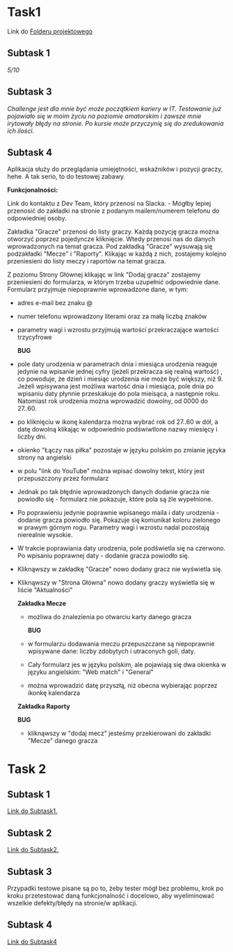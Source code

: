 # Task1 

Link do [Folderu projektowego](https://drive.google.com/drive/folders/1c4sKS66uCayTp5wvnn-Ec3eMAT5dYItf?usp=drive_link)


## **Subtask 1**

*5/10*


## **Subtask 3**

*Challenge jest dla mnie być może początkiem kariery w IT. Testowanie już pojawiało się w moim życiu na poziomie amatorskim i zawsze mnie irytowały błędy na stronie. Po kursie może przyczynię się do zredukowania ich ilości.*

## **Subtask 4**

Aplikacja służy do przeglądania umiejętności, wskaźników i pozycji graczy, hehe. A tak serio, to do testowej zabawy.

**Funkcjonalności:**

Link do kontaktu z Dev Team, który przenosi na Slacka. - Mógłby lepiej przenosić do zakładki na stronie z podanym mailem/numerem telefonu do odpowiedniej osoby.

Zakładka "Gracze" przenosi do listy graczy. Każdą pozycję gracza można otworzyć poprzez pojedyncze kliknięcie. Wtedy przenosi nas do danych wprowadzonych na temat gracza. Pod zakładką "Gracze" wysuwają się podzakładki "Mecze" i "Raporty". Klikając w każdą z nich, zostajemy kolejno przeniesieni do listy meczy i raportów na temat gracza.

Z poziomu Strony Głównej klikając w link "Dodaj gracza" zostajemy przeniesieni do formularza, w którym trzeba uzupełnić odpowiednie dane. Formularz przyjmuje niepoprawnie wprowadzone dane, w tym: 

- adres e-mail bez znaku @

- numer telefonu wprowadzony literami oraz za małą liczbą znaków

- parametry wagi i wzrostu przyjmują wartości przekraczające wartości trzycyfrowe

  **BUG**

- pole daty urodzenia w parametrach dnia i miesiąca urodzenia reaguje jedynie na wpisanie jednej cyfry (jeżeli przekracza się realną wartość) , co powoduje, że dzień i miesiąc urodzenia nie może być większy, niż 9. Jeżeli wpisywana jest możliwa wartość dnia i miesiąca, pole dnia po wpisaniu daty płynnie przeskakuje do pola mieisąca, a następnie roku. Natomiast rok urodzenia można wprowadzić dowolny, od 0000 do 27..60.
  
- po kliknięciu w ikonę kalendarza można wybrać rok od 27..60 w dół, a datę dowolną klikając w odpowiednio podświwtlone nazwy miesięcy i liczby dni.

- okienko "Łączy nas piłka" pozostaje w języku polskim po zmianie języka strony na angielski
  
- w polu "link do YouTube" można wpisać dowolny tekst, który jest przepuszczony przez formularz

- Jednak po tak błędnie wprowadzonych danych dodanie gracza nie powiodło się - formularz nie pokazuje, które pola są źle wypełnione.

- Po poprawieniu jedynie poprawnie wpisanego maila i daty urodzenia - dodanie gracza powiodło się. Pokazuje się komunikat koloru zielonego w prawym górnym rogu. Parametry wagi i wzrostu nadal pozostają nierealnie wysokie.
  
- W trakcie poprawiania daty urodzenia, pole podświetla się na czerwono. Po wpisaniu poprawnej daty - dodanie gracza powiodło się.
  
- Kliknąwszy w zakładkę "Gracze" nowo dodany gracz nie wyświetla się.
  
- Kliknąwszy w "Strona Główna" nowo dodany graczy wyświetla się w liście "Aktualności"

  **Zakładka Mecze**

  - możliwa do znalezienia po otwarciu karty danego gracza
 
    **BUG**
    
  - w formularzu dodawania meczu przepuszczane są niepoprawnie wpisywane dane: liczby zdobytych i utraconych goli, daty.
 
  - Cały formularz jes w języku polskim, ale pojawiają się dwa okienka w języku angielskim: "Web match" i "General"
 
  - można wprowadzić datę przyszłą, niż obecna wybierając poprzez ikonkę kalendarza
 
  **Zakładka Raporty**

  **BUG**

  - kliknąwszy w "dodaj mecz" jesteśmy przekierowani do zakładki "Mecze" danego gracza
 

# Task 2

## **Subtask 1**

[Link do Subtask1.](https://docs.google.com/spreadsheets/d/1T3_R22yGdqxJsbpXPG28u_gK6QOLF6qPWk_xrSxX5rE/edit?usp=drive_link)


## **Subtask 2**

[Link do Subtask2.](https://docs.google.com/document/d/106BkGkVR6ybQhSErXewnJ49jk-t8r5nKzeorQRtviko/edit?usp=drive_link)


## **Subtask 3**

Przypadki testowe pisane są po to, żeby tester mógł bez problemu, krok po kroku przetestować daną funkcjonalność i docelowo, aby wyeliminować wszelkie defekty/błędy na stronie/w aplikacji.

## **Subtask 4**

[Link do Subtask4](https://docs.google.com/spreadsheets/d/15VfjP6AsxuIDrHiARE14TpvZYTjIqo8LWIOzHe5AiLE/edit?usp=sharing)
